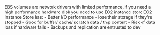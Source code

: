 EBS volumes are network drivers with limited performance, if you need a high performance hardware disk you need to use EC2 instance store
EC2 Instance Store has:
	- Better I/O performance
	- lose their storage if they're stopped
	- Good for buffer/ cache/ scratch data / tmp content
	- Risk of data loss if hardware fails
	- Backups and replication are entrusted to dev